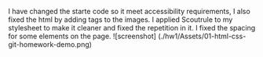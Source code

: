 I have changed the starte code so it meet accessibility requirements, I also fixed the html by adding <alt> tags to the images.
I applied Scoutrule to my stylesheet to make it cleaner and fixed the repetition in it. 
I fixed the spacing for some elements on the page.
![screenshot] (./hw1/Assets/01-html-css-git-homework-demo.png)